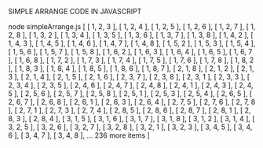 SIMPLE ARRANGE CODE IN JAVASCRIPT


node simpleArrange.js
[
[ 1, 2, 3 ], [ 1, 2, 4 ], [ 1, 2, 5 ], [ 1, 2, 6 ], [ 1, 2, 7 ],
[ 1, 2, 8 ], [ 1, 3, 2 ], [ 1, 3, 4 ], [ 1, 3, 5 ], [ 1, 3, 6 ],
[ 1, 3, 7 ], [ 1, 3, 8 ], [ 1, 4, 2 ], [ 1, 4, 3 ], [ 1, 4, 5 ],
[ 1, 4, 6 ], [ 1, 4, 7 ], [ 1, 4, 8 ], [ 1, 5, 2 ], [ 1, 5, 3 ],
[ 1, 5, 4 ], [ 1, 5, 6 ], [ 1, 5, 7 ], [ 1, 5, 8 ], [ 1, 6, 2 ],
[ 1, 6, 3 ], [ 1, 6, 4 ], [ 1, 6, 5 ], [ 1, 6, 7 ], [ 1, 6, 8 ],
[ 1, 7, 2 ], [ 1, 7, 3 ], [ 1, 7, 4 ], [ 1, 7, 5 ], [ 1, 7, 6 ],
[ 1, 7, 8 ], [ 1, 8, 2 ], [ 1, 8, 3 ], [ 1, 8, 4 ], [ 1, 8, 5 ],
[ 1, 8, 6 ], [ 1, 8, 7 ], [ 2, 1, 8 ], [ 2, 1, 2 ], [ 2, 1, 3 ],
[ 2, 1, 4 ], [ 2, 1, 5 ], [ 2, 1, 6 ], [ 2, 3, 7 ], [ 2, 3, 8 ],
[ 2, 3, 1 ], [ 2, 3, 3 ], [ 2, 3, 4 ], [ 2, 3, 5 ], [ 2, 4, 6 ],
[ 2, 4, 7 ], [ 2, 4, 8 ], [ 2, 4, 1 ], [ 2, 4, 3 ], [ 2, 4, 5 ],
[ 2, 5, 6 ], [ 2, 5, 7 ], [ 2, 5, 8 ], [ 2, 5, 1 ], [ 2, 5, 3 ],
[ 2, 5, 4 ], [ 2, 6, 5 ], [ 2, 6, 7 ], [ 2, 6, 8 ], [ 2, 6, 1 ],
[ 2, 6, 3 ], [ 2, 6, 4 ], [ 2, 7, 5 ], [ 2, 7, 6 ], [ 2, 7, 8 ],
[ 2, 7, 1 ], [ 2, 7, 3 ], [ 2, 7, 4 ], [ 2, 8, 5 ], [ 2, 8, 6 ],
[ 2, 8, 7 ], [ 2, 8, 1 ], [ 2, 8, 3 ], [ 2, 8, 4 ], [ 3, 1, 5 ],
[ 3, 1, 6 ], [ 3, 1, 7 ], [ 3, 1, 8 ], [ 3, 1, 2 ], [ 3, 1, 4 ],
[ 3, 2, 5 ], [ 3, 2, 6 ], [ 3, 2, 7 ], [ 3, 2, 8 ], [ 3, 2, 1 ],
[ 3, 2, 3 ], [ 3, 4, 5 ], [ 3, 4, 6 ], [ 3, 4, 7 ], [ 3, 4, 8 ],
... 236 more items
]
